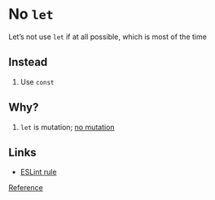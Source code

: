 # No `let`

Let’s not use `let` if at all possible, which is most of the time

## Instead

1. Use `const`

## Why?

1. `let` is mutation; [no mutation](https://github.com/kirkstrobeck/stash/blob/main/style-guide/no-mutation.md)

## Links

- [ESLint rule](https://eslint.org/docs/rules/prefer-const.html)

[Reference](https://github.com/kirkstrobeck/stash/blob/main/style-guide/no-let.md)
